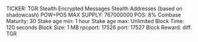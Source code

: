 


TICKER: TGR
Stealth Encrypted Messages
Stealth Addresses (based on shadowcash)
POW+POS
MAX SUPPLY: 767000000
POS: 8%
Coinbase Maturity: 30
Stake age min: 1 hour
Stake age max: Unlimited
Block Time: 120 seconds
Block Size: 1 MB
rpcport: 17526
port: 17527
Block Reward: diff. TGR






















